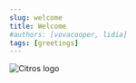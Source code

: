 ```yaml
---
slug: welcome
title: Welcome
#authors: [vovacooper, lidia]
tags: [greetings]
---
```


![Citros logo](/img/citros_trn.png)
